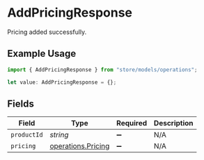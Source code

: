# AddPricingResponse

Pricing added successfully.

## Example Usage

```typescript
import { AddPricingResponse } from "store/models/operations";

let value: AddPricingResponse = {};
```

## Fields

| Field                                                    | Type                                                     | Required                                                 | Description                                              |
| -------------------------------------------------------- | -------------------------------------------------------- | -------------------------------------------------------- | -------------------------------------------------------- |
| `productId`                                              | *string*                                                 | :heavy_minus_sign:                                       | N/A                                                      |
| `pricing`                                                | [operations.Pricing](../../models/operations/pricing.md) | :heavy_minus_sign:                                       | N/A                                                      |